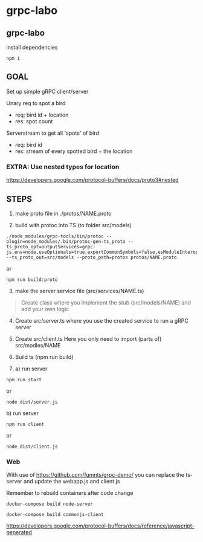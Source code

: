 # grpc-labo

## grpc-labo
install dependencies

```
npm i
```

## GOAL

Set up simple gRPC client/server

Unary req to spot a bird
 - req: bird id + location
 - res: spot count

Serverstream to get all 'spots' of bird
 - req: bird id
 - res: stream of every spotted bird + the location

### EXTRA: Use nested types for location
https://developers.google.com/protocol-buffers/docs/proto3#nested

## STEPS

1) make proto file in ./protos/NAME.proto

2) build with protoc into TS (to folder src/models)

```
./node_modules/grpc-tools/bin/protoc --plugin=node_modules/.bin/protoc-gen-ts_proto --ts_proto_opt=outputServices=grpc-js,env=node,useOptionals=true,exportCommonSymbols=false,esModuleInterop=true --ts_proto_out=src/models --proto_path=protos protos/NAME.proto
```

or

```
npm run build:proto
```

3) make the server service file (src/services/NAME.ts)
 > Create class where you implement the stub (src/models/NAME) and add your own logic

4) Create src/server.ts where you use the created service to run a gRPC server

5) Create src/client.ts 
    Here you only need to import (parts of) src/modles/NAME

6) Build ts (npm run build)

7) a) run server 

```
npm run start
```
or
```
node dist/server.js
```
   b) run server

```
npm run client
```
or
```
node dist/client.js
```


### Web

With use of https://github.com/fgmnts/grpc-demo/ you can replace the ts-server 
and update the webapp.js and client.js  

Remember to rebuild containers after code change  


```
docker-compose build node-server
```

```
docker-compose build commonjs-client
```


https://developers.google.com/protocol-buffers/docs/reference/javascript-generated